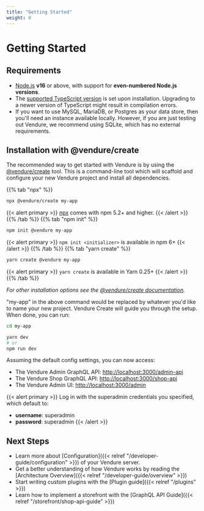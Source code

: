 ```yaml
---
title: "Getting Started"
weight: 0
---
```


# Getting Started

## Requirements
 
* [Node.js](https://nodejs.org/en/) **v16** or above, with support for **even-numbered Node.js versions**.
* The [supported TypeScript version](https://github.com/vendure-ecommerce/vendure/blob/master/packages/create/src/constants.ts#L7) is set upon installation. Upgrading to a newer version of TypeScript might result in compilation errors.
* If you want to use MySQL, MariaDB, or Postgres as your data store, then you'll need an instance available locally. However, if you are just testing out Vendure, we recommend using SQLite, which has no external requirements.

## Installation with @vendure/create

The recommended way to get started with Vendure is by using the [@vendure/create](https://github.com/vendure-ecommerce/vendure/tree/master/packages/create) tool. This is a command-line tool which will scaffold and configure your new Vendure project and install all dependencies.

{{% tab "npx" %}}
```sh
npx @vendure/create my-app
```

{{< alert primary >}}
[npx](https://medium.com/@maybekatz/introducing-npx-an-npm-package-runner-55f7d4bd282b) comes with npm 5.2+ and higher.
{{< /alert >}}
{{% /tab %}}
{{% tab "npm init" %}}
```sh
npm init @vendure my-app
```
{{< alert primary >}}
`npm init <initializer>` is available in npm 6+
{{< /alert >}}
{{% /tab %}}
{{% tab "yarn create" %}}
```sh
yarn create @vendure my-app
```
{{< alert primary >}}
`yarn create` is available in Yarn 0.25+
{{< /alert >}}
{{% /tab %}}

*For other installation options see the [@vendure/create documentation](https://github.com/vendure-ecommerce/vendure/blob/master/packages/create/README.md).*


"my-app" in the above command would be replaced by whatever you'd like to name your new project.
Vendure Create will guide you through the setup. When done, you can run:

```sh
cd my-app

yarn dev
# or
npm run dev
```

Assuming the default config settings, you can now access:

* The Vendure Admin GraphQL API: [http://localhost:3000/admin-api](http://localhost:3000/admin-api)
* The Vendure Shop GraphQL API: [http://localhost:3000/shop-api](http://localhost:3000/shop-api)
* The Vendure Admin UI: [http://localhost:3000/admin](http://localhost:3000/admin)

{{< alert primary >}}
Log in with the superadmin credentials you specified, which default to:

* **username**: superadmin
* **password**: superadmin
{{< /alert >}}

## Next Steps

* Learn more about [Configuration]({{< relref "/developer-guide/configuration" >}}) of your Vendure server.
* Get a better understanding of how Vendure works by reading the [Architecture Overview]({{< relref "/developer-guide/overview" >}})
* Start writing custom plugins with the [Plugin guide]({{< relref "/plugins" >}})
* Learn how to implement a storefront with the [GraphQL API Guide]({{< relref "/storefront/shop-api-guide" >}})
